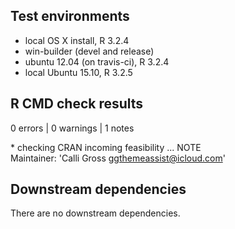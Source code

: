 ## Test environments
* local OS X install, R 3.2.4
* win-builder (devel and release)
* ubuntu 12.04 (on travis-ci), R 3.2.4
* local Ubuntu 15.10, R 3.2.5


## R CMD check results

0 errors | 0 warnings | 1 notes

\* checking CRAN incoming feasibility ... NOTE   
Maintainer: 'Calli Gross <ggthemeassist@icloud.com>'

## Downstream dependencies
There are no downstream dependencies. 
